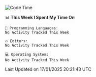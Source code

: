 
<!--START_SECTION:waka-->
![Code Time](http://img.shields.io/badge/Code%20Time-735%20hrs-blue)

📊 **This Week I Spent My Time On** 

```text
💬 Programming Languages: 
No Activity Tracked This Week

🔥 Editors: 
No Activity Tracked This Week

💻 Operating System: 
No Activity Tracked This Week
```


 Last Updated on 17/01/2025 20:21:43 UTC
<!--END_SECTION:waka-->
